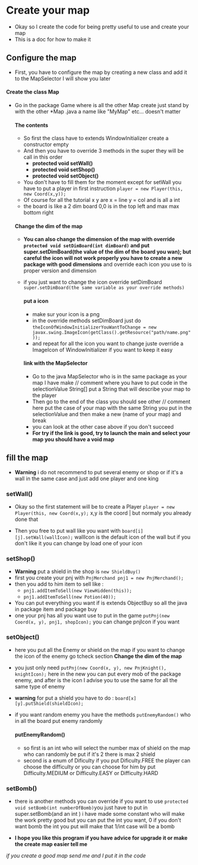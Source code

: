 # Create your map
- Okay so I create the code for being pretty useful to use and create your map
- This is a doc for how to make it 

## Configure the map 
- First, you have to configure the map by creating a new class and add it to the MapSelector I will show you later

#### Create the class Map 
- Go in the package Game where is all the other Map create just stand by with the other 
*Map .java a name like "MyMap" etc... doesn't matter 
  
  #### The contents 
    - So first the class have to extends WindowInitializer create a constructor empty
    - And then you have to override 3 methods  in the super they will be call in this order 
      - **protected void setWall()**
      - **protected void setShop()**
      - **protected void setObject()**
    - You don't have to fill them for the moment except for setWall you have to put a player in first instruction ```player = new Player(this, new Coord(x,y));```
    - Of course for all the tutorial x y are x = line y = col and is all a int 
    - the board is like a 2 dim board 0,0 is in the top left and max max bottom right
  #### Change the dim of the map
  - **You can also change the dimension of the map with override ```protected void setDimBoard(int dimBoard)``` and put super.setDimBoard(the value of the dim of the board you wan); but careful the icon will not work properly you have to create a new package with good dimensions**
    and override each icon you use to is proper version and dimension
  - if you just want to change the icon override setDimBoard ```super.setDimBoard(the same variable as your override methods)```
    #### put a icon 
    - make sur your icon is a png
    - in the override methods setDimBoard just do ```theIconOfWindowInitializerYouWantToChange = new javax.swing.ImageIcon(getClass().getResource("path/name.png"));```
    - and repeat for all the icon you want to change juste override a ImageIcon of WindowInitializer if you want to keep it easy
     
    #### link with the MapSelector 
    - Go to the java MapSelector who is in the same package as your map 
    I have make // comment where you have to put code in the selectionValue String[] 
      put a String that will describe your map to the player
    - Then go to the end of the class you should see other // comment here put the case of your map with the same 
    String you put in the selectionValue and then make a new (name of your map) and break 
    - you can look at the other case above if you don't succeed
    - **For try if the link is good, try to launch the main and select your map you should have a void map**
    

## fill the map
- **Warning** i do not recommend to put several enemy or shop or if it's a wall in the same case and just add one player and one king 
### setWall()
- Okay so the first statement will be to create a Player ```player = new Player(this, new Coord(x,y);``` x,y is the coord | but normaly you already done that

- Then you free to put wall like you want with ```board[i][j].setWall(wallIcon);``` wallIcon 
  is the default icon of the wall but if you don't like it you can change by load one of your icon
  
### setShop()  
- **Warning** put a shield in the shop is ```new ShieldBuy()```
- first you create your pnj with ```PnjMerchand pnj1 = new PnjMerchand();```
- then you add to him item to sell like :
    - ```pnj1.addItemToSell(new ViewHidden(this));```
    - ```pnj1.addItemToSell(new Potion(40));```
- You can put everything you want if is extends ObjectBuy so all the java in package item and  package buy     
- one your pnj has all you want use to put in the game ```putPnj(new Coord(x, y), pnj1, shopIcon);``` you can change pnjIcon if you want

### setObject()
- here you put all the Enemy or shield on the map if you want to change the icon of the enemy go tcheck section **Change the dim of the map** 
- you just only need ```putPnj(new Coord(x, y), new PnjKnight(), knightIcon);``` 
  here in the new you can put every mob of the package enemy, and after is the icon 
I advise you to use the same for all the same type of enemy

- **warning** for put a shield you have to do : ```board[x][y].putShield(shieldIcon);```
- if you want random enemy you have the methods ```putEnemyRandom()``` who in all the board put enemy randomly
  #### putEnemyRandom()
  - so first is an int who will select the number max of shield on the map who can randomly be put if it's 2 there is
    max 2 shield
  - second is a enum of Dificulty   if you put Dificulty.FREE the player can choose the difficulty or you can choose for him
    by put Difficulty.MEDIUM or Difficulty.EASY or Difficulty.HARD
### setBomb()
  - there is another methods you can override if you want to use ```protected void setBomb(int numberOfBomb)```you just have to put in super.setBomb(and an int )
    i have made some constant who will make the work pretty good but you can put the int you want, 0 if you don't want bomb 
    the int you put will make that  1/int case will be a bomb
    
- **I hope you like this program if you have advice for upgrade it or make the create map easier tell me**
  

*if you create a good map send me and I put it in the code*
